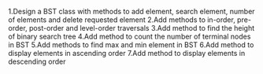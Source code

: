 1.Design a BST class with methods to add element, search element, number of elements and delete requested element
2.Add methods to in-order, pre-order, post-order and level-order traversals
3.Add method to find the height of binary search tree
4.Add method to count the number of terminal nodes in BST
5.Add methods to find max and min element in BST
6.Add method to display elements in ascending order
7.Add method to display elements in descending order
